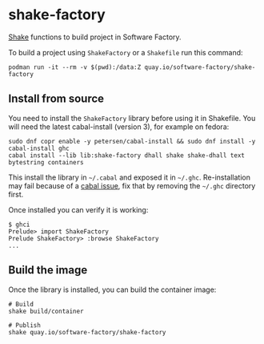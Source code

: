 # shake-factory

[Shake][shake] functions to build project in Software Factory.

To build a project using `ShakeFactory` or a `Shakefile` run this command:

```
podman run -it --rm -v $(pwd):/data:Z quay.io/software-factory/shake-factory
```

## Install from source

You need to install the `ShakeFactory` library before using it in Shakefile.
You will need the latest cabal-install (version 3), for example on fedora:

```
sudo dnf copr enable -y petersen/cabal-install && sudo dnf install -y cabal-install ghc
cabal install --lib lib:shake-factory dhall shake shake-dhall text bytestring containers
```

This install the library in `~/.cabal` and exposed it in `~/.ghc`.
Re-installation may fail because of a [cabal issue](https://github.com/haskell/cabal/issues/6394), fix that by removing the `~/.ghc` directory first.

Once installed you can verify it is working:

```
$ ghci
Prelude> import ShakeFactory
Prelude ShakeFactory> :browse ShakeFactory
...
```

## Build the image

Once the library is installed, you can build the container image:

```
# Build
shake build/container

# Publish
shake quay.io/software-factory/shake-factory
```

[shake]: https://shakebuild.com/
